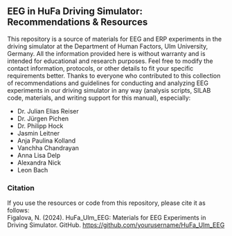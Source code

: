 ## EEG in HuFa Driving Simulator: Recommendations & Resources  
This repository is a source of materials for EEG and ERP experiments in the driving simulator at the Department of Human Factors, Ulm University, Germany. All the information provided here is without warranty and is intended for educational and research purposes. Feel free to modify the contact information, protocols, or other details to fit your specific requirements better. Thanks to everyone who contributed to this collection of recommendations and guidelines for conducting and analyzing EEG experiments in our driving simulator in any way (analysis scripts, SILAB code, materials, and writing support for this manual), especially:
- Dr. Julian Elias Reiser
- Dr. Jürgen Pichen
- Dr. Philipp Hock
- Jasmin Leitner
- Anja Paulina Kolland
- Vanchha Chandrayan
- Anna Lisa Delp
- Alexandra Nick
- Leon Bach

### Citation
If you use the resources or code from this repository, please cite it as follows:<br />
Figalova, N. (2024). HuFa_Ulm_EEG: Materials for EEG Experiments in Driving Simulator. GitHub. https://github.com/yourusername/HuFa_Ulm_EEG
